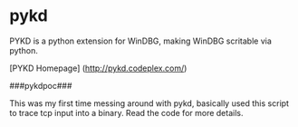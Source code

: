 pykd
====

PYKD is a python extension for WinDBG, making WinDBG scritable via python.

[PYKD Homepage] (http://pykd.codeplex.com/)



###pykdpoc###

This was my first time messing around with pykd, basically used this script to trace tcp input into a binary. Read the code for more details.




